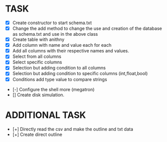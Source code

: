 # TASK

-   [x] Create constructor to start schema.txt
-   [x] Change the add method to change the use and creation of the database as schema.txt and use in the above class
-   [x] Create table with anithny
-   [x] Add column with name and value each for each
-   [x] Add all columns with their respective names and values.
-   [x] Select from all columns
-   [x] Select specific columns
-   [x] Selection but adding condition to all columns
-   [x] Selection but adding condition to specific columns (int,float,bool)
-   [x] Conditions add type value to compare strings
-   [-] Configure the shell more (megatron)
-   [] Create disk simulation.

# ADDITIONAL TASK

-   [+] Directly read the csv and make the outline and txt data
-   [+] Create direct outline
